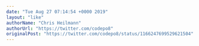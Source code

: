 ```yaml
---
date: "Tue Aug 27 07:14:54 +0000 2019"
layout: "like"
authorName: "Chris Heilmann"
authorUrl: "https://twitter.com/codepo8"
originalPost: "https://twitter.com/codepo8/status/1166247699529621504"
---
```

